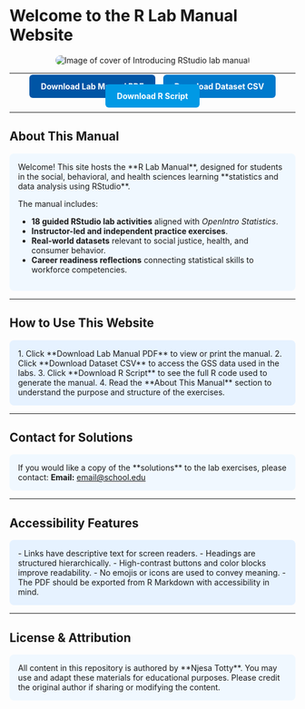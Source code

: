 # Welcome to the R Lab Manual Website

<!-- Banner Image (optional: replace with your own image link) -->
<p align="center">
  <img src="" alt="Image of cover of Introducing RStudio lab manual" style="max-width:100%; height:auto; border-radius:10px;"/>
</p>

---

<!-- Navigation buttons -->
<div style="margin-bottom: 20px; text-align:center;">
  <a href="./rmanual.pdf" style="margin: 5px; padding: 12px 20px; background-color: #0055a5; color: white; text-decoration: none; border-radius: 6px; font-weight:bold;">Download Lab Manual PDF</a>
  <a href="./gssdat.csv" style="margin: 5px; padding: 12px 20px; background-color: #007acc; color: white; text-decoration: none; border-radius: 6px; font-weight:bold;">Download Dataset CSV</a>
  <a href="./rmanual.R" style="margin: 5px; padding: 12px 20px; background-color: #0099e5; color: white; text-decoration: none; border-radius: 6px; font-weight:bold;">Download R Script</a>
</div>

---

## About This Manual

<div style="background-color: #f0f8ff; padding: 15px; border-radius: 8px;">
Welcome! This site hosts the **R Lab Manual**, designed for students in the social, behavioral, and health sciences learning **statistics and data analysis using RStudio**.  

The manual includes:

- **18 guided RStudio lab activities** aligned with *OpenIntro Statistics*.  
- **Instructor-led and independent practice exercises**.  
- **Real-world datasets** relevant to social justice, health, and consumer behavior.  
- **Career readiness reflections** connecting statistical skills to workforce competencies.
</div>

---

## How to Use This Website

<div style="background-color: #e6f2ff; padding: 15px; border-radius: 8px;">
1. Click **Download Lab Manual PDF** to view or print the manual.  
2. Click **Download Dataset CSV** to access the GSS data used in the labs.  
3. Click **Download R Script** to see the full R code used to generate the manual.  
4. Read the **About This Manual** section to understand the purpose and structure of the exercises.
</div>

---

## Contact for Solutions

<div style="background-color: #f0f8ff; padding: 15px; border-radius: 8px;">
If you would like a copy of the **solutions** to the lab exercises, please contact:  
<strong>Email:</strong> <a href="mailto:email@school.edu">email@school.edu</a>
</div>

---

## Accessibility Features

<div style="background-color: #e6f2ff; padding: 15px; border-radius: 8px;">
- Links have descriptive text for screen readers.  
- Headings are structured hierarchically.  
- High-contrast buttons and color blocks improve readability.  
- No emojis or icons are used to convey meaning.  
- The PDF should be exported from R Markdown with accessibility in mind.
</div>

---

## License & Attribution

<div style="background-color: #f0f8ff; padding: 15px; border-radius: 8px;">
All content in this repository is authored by **Njesa Totty**. You may use and adapt these materials for educational purposes. Please credit the original author if sharing or modifying the content.
</div>
